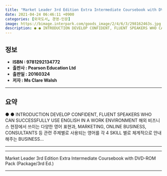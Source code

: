 ```yaml
---
title: "Market Leader 3rd Edition Extra Intermediate Coursebook with DVD-ROM Pack (Package/3rd Ed.)"
date: 2021-04-24 06:46:11 +0900
categories: [외국도서, 경영-인문]
image: https://bimage.interpark.com/goods_image/2/4/6/3/298162463s.jpg
description: ● ● INTRODUCTION DEVELOP CONFIDENT, FLUENT SPEAKERS WHO CAN SUCCESSFULLY USE ENGLISH IN A WORK ENVIRONMENT 해외 비즈니스 현장에서 쓰이는 다양한 영어 표현과, MARKETING, ONLINE BUSI
---
```


## **정보**

- **ISBN : 9781292134772**
- **출판사 : Pearson Education Ltd**
- **출판일 : 20160324**
- **저자 : Ms Clare Walsh**

------



## **요약**

●  ●  INTRODUCTION
DEVELOP CONFIDENT, FLUENT SPEAKERS WHO CAN SUCCESSFULLY USE ENGLISH IN A WORK ENVIRONMENT
해외 비즈니스 현장에서 쓰이는 다양한 영어 표현과, MARKETING, ONLINE BUSINESS, CONSULTANTS 등 관련 주제별로 사용되는 영어를 각 4 SKILL 별로 체계적으로 안내해주는 BUSINESS... 

------



------


Market Leader 3rd Edition Extra Intermediate Coursebook with DVD-ROM Pack (Package/3rd Ed.) 

------


